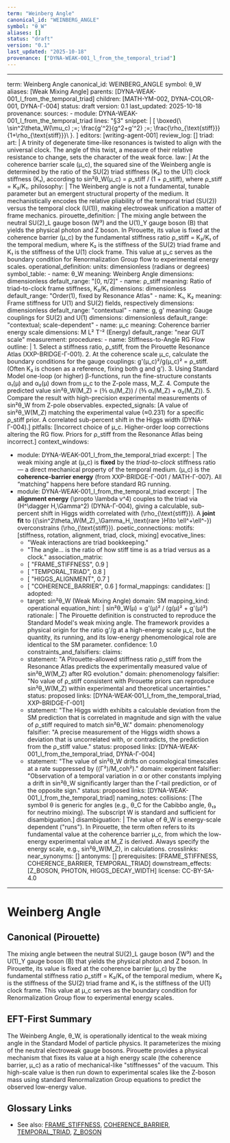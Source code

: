 ```yaml
---
term: "Weinberg Angle"
canonical_id: "WEINBERG_ANGLE"
symbol: "θ_W"
aliases: []
status: "draft"
version: "0.1"
last_updated: "2025-10-18"
provenance: ["DYNA-WEAK-001_l_from_the_temporal_triad"]
---
```


---
term: Weinberg Angle
canonical_id: WEINBERG_ANGLE
symbol: θ_W
aliases: [Weak Mixing Angle]
parents: [DYNA-WEAK-001_l_from_the_temporal_triad]
children: [MATH-YM-002, DYNA-COLOR-001, DYNA-Γ-004]
status: draft
version: 0.1
last_updated: 2025-10-18
provenance:
  sources:
    - module: DYNA-WEAK-001_l_from_the_temporal_triad
      lines: "§3"
      snippet: |
        [
        \boxed{\ \sin^2\theta_W(\mu_c) ;=; \frac{g'^2}{g^2+g'^2} ;=; \frac{\rho_{\text{stiff}}}{1+\rho_{\text{stiff}}}\ }.
        ]
  editors: [writing-agent-001]
  review_log: []
triad:
  art: |
    A trinity of degenerate time-like resonances is twisted to align with the universal clock. The angle of this twist, a measure of their relative resistance to change, sets the character of the weak force.
  law: |
    At the coherence barrier scale (μ_c), the squared sine of the Weinberg angle is determined by the ratio of the SU(2) triad stiffness (K₂) to the U(1) clock stiffness (K₁), according to sin²θ_W(μ_c) = ρ_stiff / (1 + ρ_stiff), where ρ_stiff = K₂/K₁.
  philosophy: |
    The Weinberg angle is not a fundamental, tunable parameter but an emergent structural property of the medium. It mechanistically encodes the relative pliability of the temporal triad (SU(2)) versus the temporal clock (U(1)), making electroweak unification a matter of frame mechanics.
pirouette_definition: |
  The mixing angle between the neutral SU(2)_L gauge boson (W³) and the U(1)_Y gauge boson (B) that yields the physical photon and Z boson. In Pirouette, its value is fixed at the coherence barrier (μ_c) by the fundamental stiffness ratio ρ_stiff = K₂/K₁ of the temporal medium, where K₂ is the stiffness of the SU(2) triad frame and K₁ is the stiffness of the U(1) clock frame. This value at μ_c serves as the boundary condition for Renormalization Group flow to experimental energy scales.
operational_definition:
  units: dimensionless (radians or degrees)
  symbol_table:
    - name: θ_W
      meaning: Weinberg Angle
      dimensions: dimensionless
      default_range: "[0, π/2]"
    - name: ρ_stiff
      meaning: Ratio of triad-to-clock frame stiffness, K₂/K₁
      dimensions: dimensionless
      default_range: "Order(1), fixed by Resonance Atlas"
    - name: K₁, K₂
      meaning: Frame stiffness for U(1) and SU(2) fields, respectively
      dimensions: dimensionless
      default_range: "contextual"
    - name: g, g'
      meaning: Gauge couplings for SU(2) and U(1)
      dimensions: dimensionless
      default_range: "contextual; scale-dependent"
    - name: μ_c
      meaning: Coherence barrier energy scale
      dimensions: M L² T⁻² (Energy)
      default_range: "near GUT scale"
  measurement:
    procedures:
      - name: Stiffness-to-Angle RG Flow
        outline: |
          1. Select a stiffness ratio, ρ_stiff, from the Pirouette Resonance Atlas (XXP-BRIDGE-Γ-001).
          2. At the coherence scale μ_c, calculate the boundary conditions for the gauge couplings: g'(μ_c)²/g(μ_c)² = ρ_stiff. (Often K₂ is chosen as a reference, fixing both g and g').
          3. Using Standard Model one-loop (or higher) β-functions, run the fine-structure constants α₁(μ) and α₂(μ) down from μ_c to the Z-pole mass, M_Z.
          4. Compute the predicted value sin²θ_W(M_Z) = (⅗ α₁(M_Z)) / (⅗ α₁(M_Z) + α₂(M_Z)).
          5. Compare the result with high-precision experimental measurements of sin²θ_W from Z-pole observables.
        expected_signals: [A value of sin²θ_W(M_Z) matching the experimental value (≈0.231) for a specific ρ_stiff prior. A correlated sub-percent shift in the Higgs width (DYNA-Γ-004).]
        pitfalls: [Incorrect choice of μ_c. Higher-order loop corrections altering the RG flow. Priors for ρ_stiff from the Resonance Atlas being incorrect.]
context_windows:
  - module: DYNA-WEAK-001_l_from_the_temporal_triad
    excerpt: |
      The weak mixing angle at (μ_c) is **fixed** by the *triad-to-clock* stiffness ratio — a direct mechanical property of the temporal medium. (μ_c) is the **coherence-barrier energy** (from XXP-BRIDGE-Γ-001 / MATH-Γ-007). All “matching” happens here before standard RG running.
  - module: DYNA-WEAK-001_l_from_the_temporal_triad
    excerpt: |
      The **alignment energy** (\propto \lambda v^4) couples to the triad via (H^\dagger H,\Gamma^2) (DYNA-Γ-004), giving a calculable, sub-percent shift in Higgs width correlated with (\rho_{\text{stiff}}). A **joint fit** to ({\sin^2\theta_W(M_Z),,\Gamma_H,,\text{rare }H\to \ell^+\ell^-}) overconstrains (\rho_{\text{stiff}}).
poetic_connections:
  motifs: [stiffness, rotation, alignment, triad, clock, mixing]
  evocative_lines:
    - "Weak interactions are triad bookkeeping."
    - "The angle... is the ratio of how stiff time is as a triad versus as a clock."
  association_matrix:
    - [ "FRAME_STIFFNESS", 0.9 ]
    - [ "TEMPORAL_TRIAD", 0.8 ]
    - [ "HIGGS_ALIGNMENT", 0.7 ]
    - [ "COHERENCE_BARRIER", 0.6 ]
formal_mappings:
  candidates: []
  adopted:
    - target: sin²θ_W (Weak Mixing Angle)
      domain: SM
      mapping_kind: operational
      equation_hint: |
        sin²θ_W(μ) = g'(μ)² / (g(μ)² + g'(μ)²)
      rationale: |
        The Pirouette definition is constructed to reproduce the Standard Model's weak mixing angle. The framework provides a physical origin for the ratio g'/g at a high-energy scale μ_c, but the quantity, its running, and its low-energy phenomenological role are identical to the SM parameter.
      confidence: 1.0
constraints_and_falsifiers:
  claims:
    - statement: "A Pirouette-allowed stiffness ratio ρ_stiff from the Resonance Atlas predicts the experimentally measured value of sin²θ_W(M_Z) after RG evolution."
      domain: phenomenology
      falsifier: "No value of ρ_stiff consistent with Pirouette priors can reproduce sin²θ_W(M_Z) within experimental and theoretical uncertainties."
      status: proposed
      links: [DYNA-WEAK-001_l_from_the_temporal_triad, XXP-BRIDGE-Γ-001]
    - statement: "The Higgs width exhibits a calculable deviation from the SM prediction that is correlated in magnitude and sign with the value of ρ_stiff required to match sin²θ_W."
      domain: phenomenology
      falsifier: "A precise measurement of the Higgs width shows a deviation that is uncorrelated with, or contradicts, the prediction from the ρ_stiff value."
      status: proposed
      links: [DYNA-WEAK-001_l_from_the_temporal_triad, DYNA-Γ-004]
    - statement: "The value of sin²θ_W drifts on cosmological timescales at a rate suppressed by (⟨Γ²⟩/M_coh²)."
      domain: experiment
      falsifier: "Observation of a temporal variation in α or other constants implying a drift in sin²θ_W significantly larger than the Γ-tail prediction, or of the opposite sign."
      status: proposed
      links: [DYNA-WEAK-001_l_from_the_temporal_triad]
naming_notes:
  collisions: [The symbol θ is generic for angles (e.g., θ_C for the Cabibbo angle, θ₁₃ for neutrino mixing). The subscript W is standard and sufficient for disambiguation.]
  disambiguation: |
    The value of θ_W is energy-scale dependent ("runs"). In Pirouette, the term often refers to its fundamental value at the coherence barrier μ_c, from which the low-energy experimental value at M_Z is derived. Always specify the energy scale, e.g., sin²θ_W(M_Z), in calculations.
crosslinks:
  near_synonyms: []
  antonyms: []
  prerequisites: [FRAME_STIFFNESS, COHERENCE_BARRIER, TEMPORAL_TRIAD]
  downstream_effects: [Z_BOSON, PHOTON, HIGGS_DECAY_WIDTH]
license: CC-BY-SA-4.0
---

# Weinberg Angle

## Canonical (Pirouette)
The mixing angle between the neutral SU(2)_L gauge boson (W³) and the U(1)_Y gauge boson (B) that yields the physical photon and Z boson. In Pirouette, its value is fixed at the coherence barrier (μ_c) by the fundamental stiffness ratio ρ_stiff = K₂/K₁ of the temporal medium, where K₂ is the stiffness of the SU(2) triad frame and K₁ is the stiffness of the U(1) clock frame. This value at μ_c serves as the boundary condition for Renormalization Group flow to experimental energy scales.

## EFT-First Summary
The Weinberg Angle, θ_W, is operationally identical to the weak mixing angle in the Standard Model of particle physics. It parameterizes the mixing of the neutral electroweak gauge bosons. Pirouette provides a physical mechanism that fixes its value at a high energy scale (the coherence barrier, μ_c) as a ratio of mechanical-like "stiffnesses" of the vacuum. This high-scale value is then run down to experimental scales like the Z-boson mass using standard Renormalization Group equations to predict the observed low-energy value.

## Glossary Links
- See also: [FRAME_STIFFNESS](<#>), [COHERENCE_BARRIER](<#>), [TEMPORAL_TRIAD](<#>), [Z_BOSON](<#>)